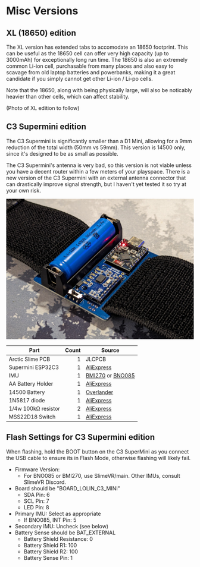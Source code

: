 # Misc Versions
## XL (18650) edition
The XL version has extended tabs to accomodate an 18650 footprint. This can be useful as the 18650 cell can offer very high capacity (up to 3000mAh) for exceptionally long run time. The 18650 is also an extremely common Li-ion cell, purchasable from many places and also easy to scavage from old laptop batteries and powerbanks, making it a great candidate if you simply cannot get other Li-ion / Li-po cells.

Note that the 18650, along with being physically large, will also be noticably heavier than other cells, which can affect stability.

(Photo of XL edition to follow)

## C3 Supermini edition
The C3 Supermini is significantly smaller than a D1 Mini, allowing for a 9mm reduction of the total width (50mm vs 59mm). This version is 14500 only, since it's designed to be as small as possible.

The C3 Supermini's antenna is very bad, so this version is not viable unless you have a decent router within a few meters of your playspace. There is a new version of the C3 Supermini with an external antenna connector that can drastically improve signal strength, but I haven't yet tested it so try at your own risk.

![Photo of Arctic C3 with 14500 cell and 50mm Strap](../images/ArcticC3-Photo.jpg)

| Part                                  | Count | Source                                                                       |
| ------------------------------------- | ----: | ---------------------------------------------------------------------------- |
| Arctic Slime PCB                      |     1 | JLCPCB                                                                       |
| Supermini ESP32C3                     |     1 | [AliExpress](https://aliexpress.com/item/1005005877531694.html)              |
| IMU                                   |     1 | [BMI270](https://store.kouno.xyz) or [BNO085](https://shop.slimevr.dev/products/slimevr-imu-module-bno085) |
| AA Battery Holder                     |     1 | [AliExpress](https://www.aliexpress.com/item/1005006254465094.html)          |
| 14500 Battery                         |     1 | [Overlander](https://overlander.co.uk/800mah-3-7v-14500-li-ion-battery.html) |
| 1N5817 diode                          |     1 | [AliExpress](https://aliexpress.com/item/1005002813143363.html)              |
| 1/4w 100kΩ resistor                   |     2 | [AliExpress](https://aliexpress.com/item/1005006358156511.html)              |
| MSS22D18 Switch                       |     1 | [AliExpress](https://aliexpress.com/item/4000699811538.html)                 |

## Flash Settings for C3 Supermini edition
When flashing, hold the BOOT button on the C3 SuperMini as you connect the USB cable to ensure its in Flash Mode, otherwise flashing will likely fail.

 - Firmware Version:
   - For BNO085 or BMI270, use SlimeVR/main. Other IMUs, consult SlimeVR Discord.
 - Board should be "BOARD_LOLIN_C3_MINI"
   - SDA Pin: 6
   - SCL Pin: 7
   - LED Pin: 8
 - Primary IMU: Select as appropriate
   - If BNO085, INT Pin: 5
 - Secondary IMU: Uncheck (see below)
 - Battery Sense should be BAT_EXTERNAL
   - Battery Shield Resistance: 0
   - Battery Shield R1: 100
   - Battery Shield R2: 100
   - Battery Sense Pin: 1
